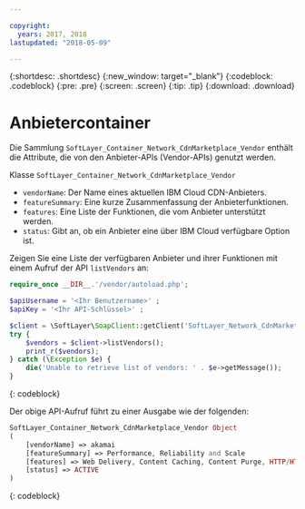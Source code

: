 ```yaml
---

copyright:
  years: 2017, 2018
lastupdated: "2018-05-09"

---
```


{:shortdesc: .shortdesc}
{:new_window: target="_blank"}
{:codeblock: .codeblock}
{:pre: .pre}
{:screen: .screen}
{:tip: .tip}
{:download: .download}

# Anbietercontainer
Die Sammlung `SoftLayer_Container_Network_CdnMarketplace_Vendor` enthält die Attribute, die von den Anbieter-APIs (Vendor-APIs) genutzt werden.


Klasse `SoftLayer_Container_Network_CdnMarketplace_Vendor`  
* `vendorName`: Der Name eines aktuellen IBM Cloud CDN-Anbieters.  
* `featureSummary`: Eine kurze Zusammenfassung der Anbieterfunktionen.  
* `features`: Eine Liste der Funktionen, die vom Anbieter unterstützt werden.  
* `status`: Gibt an, ob ein Anbieter eine über IBM Cloud verfügbare Option ist.


Zeigen Sie eine Liste der verfügbaren Anbieter und ihrer Funktionen mit einem Aufruf der API `listVendors` an:

```php
require_once __DIR__.'/vendor/autoload.php';

$apiUsername = '<Ihr Benutzername>' ;
$apiKey = '<Ihr API-Schlüssel>' ;

$client = \SoftLayer\SoapClient::getClient('SoftLayer_Network_CdnMarketplace_Vendor', null, $apiUsername, $apiKey);
try {
    $vendors = $client->listVendors();
    print_r($vendors);
} catch (\Exception $e) {
    die('Unable to retrieve list of vendors: ' . $e->getMessage());
}
```
{: codeblock}

Der obige API-Aufruf führt zu einer Ausgabe wie der folgenden:

```php
SoftLayer_Container_Network_CdnMarketplace_Vendor Object
(
    [vendorName] => akamai
    [featureSummary] => Performance, Reliability and Scale
    [features] => Web Delivery, Content Caching, Content Purge, HTTP/HTTPS Support
    [status] => ACTIVE
)
```
{: codeblock}
